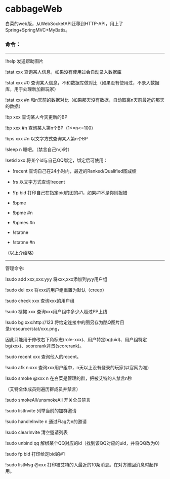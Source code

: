 # cabbageWeb
白菜的web版，从WebSocketAPI迁移到HTTP-API，用上了Spring+SpringMVC+MyBatis。


### 命令：
----
!help
发送帮助图片

!stat xxx
查询某人信息，如果没有使用过会自动录入数据库

!stat xxx #0
查询某人信息，不和数据库做对比（如果没有使用过，不录入数据库，用于处理新加群玩家）

!stat xxx #n
和n天前的数据对比（如果那天没有数据，自动取离n天前最近的那天的数据）

!bp xxx
查询某人今天更新的BP

!bp xxx #n
查询某人第n个BP（1<=n<=100）

!bps xxx #n
以文字方式查询某人第n个BP

!sleep n
睡吧。（禁言自己n小时）

!setid xxx
将某个id与自己QQ绑定，绑定后可使用：

+ !recent
查询自己在24小时内，最近的Ranked/Qualified图成绩

+ !rs
以文字方式查询!recent

+ !fp bid
打印自己在指定bid的图的#1，如果#1不是你则报错

+ !bpme

+ !bpme #n

+ !bpmes #n

+ !statme 

+ !statme #n

（以上介绍略）

----

管理命令:

!sudo add xxx,xxx:yyy
将xxx,xxx添加到yyy用户组

!sudo del xxx
将xxx的用户组重置为默认（creep）

!sudo check xxx
查询xxx的用户组

!sudo 褪裙 xxx
查询xxx用户组中多少人超过PP上线

!sudo bg xxx:http://123
将给定连接中的图另存为酷Q图片目录/resource/stat/xxx.png，

因此只能用于修改右下角标志(role-xxx)、用户特定bg(uid)、用户组特定bg(xxx)、scorerank背景(scorerank)。

!sudo recent xxx
查询他人的recent。

!sudo afk n:xxx
查询xxx用户组中，n天以上没有登录的玩家(以官网为准)

!sudo smoke @xxx  n
在白菜是管理的群，把被艾特的人禁言n秒

（艾特全体成员则遍历群成员并禁言）

!sudo smokeAll/unsmokeAll
开关全员禁言

!sudo listInvite
列举当前的加群邀请

!sudo handleInvite n
通过Flag为n的邀请

!sudo clearInvite
清空邀请列表

!sudo unbind qq
解绑某个QQ对应的id（找到该QQ对应的uid，并将QQ改为0）

!sudo fp bid
打印给定bid的#1

!sudo listMsg @xxx
打印被艾特的人最近的10条消息。在对方撤回消息时起作用。




